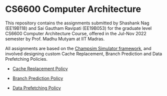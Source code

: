 # CS6600 Computer Architecture

This repository contains the assignments submitted by Shashank Nag (EE19B118) and Sai Gautham Ravipati (EE19B053) for the graduate level CS6600 Computer Architecture Course, offered in the Jul-Nov 2022 semester by Prof. Madhu Mutyam at IIT Madras.

All assignments are based on the [Champsim Simulator framework](https://github.com/ChampSim/ChampSim), and involved designing custom Cache Replacement, Branch Prediction and Data Prefetching Policies. 

- [Cache Replacement Policy](./Cache-Replacement)

- [Branch Prediction Policy](./Branch-Prediction)

- [Data Prefetching Policy](./Data-Prefetching)
